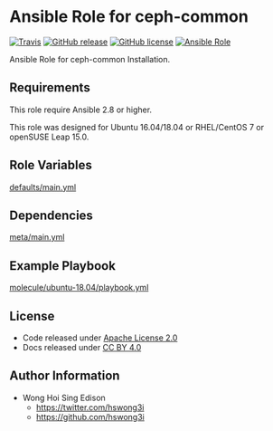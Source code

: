 # Ansible Role for ceph-common

[![Travis](https://img.shields.io/travis/alvistack/ansible-role-ceph-common.svg)](https://travis-ci.org/alvistack/ansible-role-ceph-common)
[![GitHub release](https://img.shields.io/github/release/alvistack/ansible-role-ceph-common.svg)](https://github.com/alvistack/ansible-role-ceph-common)
[![GitHub license](https://img.shields.io/github/license/alvistack/ansible-role-ceph-common.svg)](https://github.com/alvistack/ansible-role-ceph-common/blob/master/LICENSE)
[![Ansible Role](https://img.shields.io/badge/galaxy-alvistack.ceph_common-blue.svg)](https://galaxy.ansible.com/alvistack/ceph_common)

Ansible Role for ceph-common Installation.

## Requirements

This role require Ansible 2.8 or higher.

This role was designed for Ubuntu 16.04/18.04 or RHEL/CentOS 7 or openSUSE Leap 15.0.

## Role Variables

[defaults/main.yml](defaults/main.yml)

## Dependencies

[meta/main.yml](meta/main.yml)

## Example Playbook

[molecule/ubuntu-18.04/playbook.yml](molecule/ubuntu-18.04/playbook.yml)

## License

  - Code released under [Apache License 2.0](LICENSE)
  - Docs released under [CC BY 4.0](http://creativecommons.org/licenses/by/4.0/)

## Author Information

  - Wong Hoi Sing Edison
      - <https://twitter.com/hswong3i>
      - <https://github.com/hswong3i>
